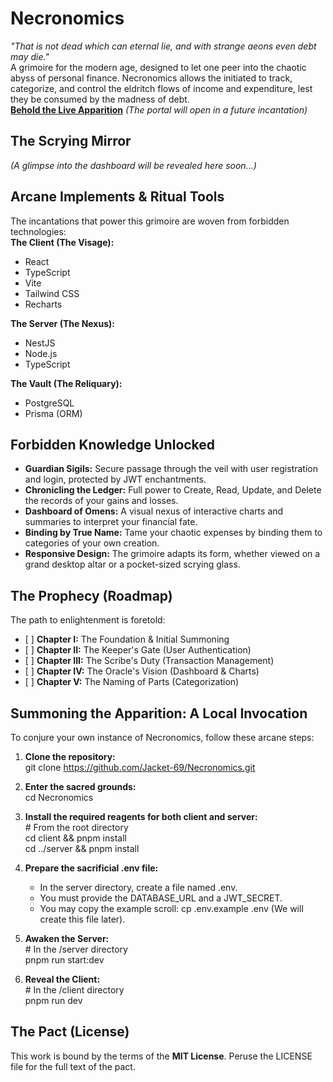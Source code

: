 # **Necronomics**

*"That is not dead which can eternal lie, and with strange aeons even debt may die."*  
A grimoire for the modern age, designed to let one peer into the chaotic abyss of personal finance. Necronomics allows the initiated to track, categorize, and control the eldritch flows of income and expenditure, lest they be consumed by the madness of debt.  
[**Behold the Live Apparition**](https://es.wikipedia.org/wiki/Felis_catus) *(The portal will open in a future incantation)*

## **The Scrying Mirror**

*(A glimpse into the dashboard will be revealed here soon...)*

## **Arcane Implements & Ritual Tools**

The incantations that power this grimoire are woven from forbidden technologies:  
**The Client (The Visage):**
* React  
* TypeScript  
* Vite  
* Tailwind CSS  
* Recharts

**The Server (The Nexus):**
* NestJS  
* Node.js  
* TypeScript

**The Vault (The Reliquary):**
* PostgreSQL  
* Prisma (ORM)

## **Forbidden Knowledge Unlocked**

* **Guardian Sigils:** Secure passage through the veil with user registration and login, protected by JWT enchantments.  
* **Chronicling the Ledger:** Full power to Create, Read, Update, and Delete the records of your gains and losses.  
* **Dashboard of Omens:** A visual nexus of interactive charts and summaries to interpret your financial fate.  
* **Binding by True Name:** Tame your chaotic expenses by binding them to categories of your own creation.  
* **Responsive Design:** The grimoire adapts its form, whether viewed on a grand desktop altar or a pocket-sized scrying glass.

## **The Prophecy (Roadmap)**

The path to enlightenment is foretold:

* \[ \] **Chapter I:** The Foundation & Initial Summoning  
* \[ \] **Chapter II:** The Keeper's Gate (User Authentication)  
* \[ \] **Chapter III:** The Scribe's Duty (Transaction Management)  
* \[ \] **Chapter IV:** The Oracle's Vision (Dashboard & Charts)  
* \[ \] **Chapter V:** The Naming of Parts (Categorization)

## **Summoning the Apparition: A Local Invocation**

To conjure your own instance of Necronomics, follow these arcane steps:

1. **Clone the repository:**  
   git clone https://github.com/Jacket-69/Necronomics.git

2. **Enter the sacred grounds:**  
   cd Necronomics

3. **Install the required reagents for both client and server:**  
   \# From the root directory  
   cd client && pnpm install  
   cd ../server && pnpm install

4. **Prepare the sacrificial .env file:**  
   * In the server directory, create a file named .env.  
   * You must provide the DATABASE\_URL and a JWT\_SECRET.  
   * You may copy the example scroll: cp .env.example .env (We will create this file later).  
5. **Awaken the Server:**  
   \# In the /server directory  
   pnpm run start:dev

6. **Reveal the Client:**  
   \# In the /client directory  
   pnpm run dev

## **The Pact (License)**

This work is bound by the terms of the **MIT License**. Peruse the LICENSE file for the full text of the pact.